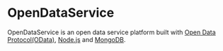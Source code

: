 # OpenDataService

OpenDataService is an open data service platform built with [Open Data Protocol(OData)](http://www.odata.org), [Node.js](http://www.nodejs.org) and [MongoDB](http://www.mongodb.org).
